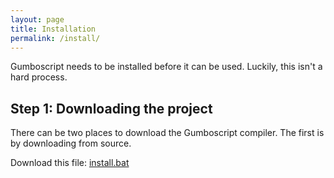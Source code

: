 ```yaml
---
layout: page
title: Installation
permalink: /install/
---
```


Gumboscript needs to be installed before it can be used.
Luckily, this isn't a hard process.

## Step 1: Downloading the project

There can be two places to download the Gumboscript compiler. 
The first is by downloading from source.

Download this file: [install.bat](https://github.com/Mee42/GumboScript/raw/master/install.bat)